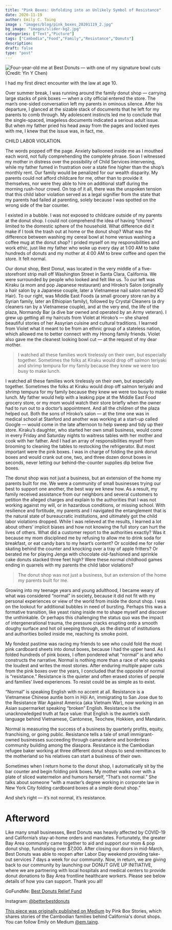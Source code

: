 ```yaml
---
title: "Pink Boxes: Unfolding into an Unlikely Symbol of Resistance"
date: 2020-11-19
author: Emily C. Taing
image : "images/blog/pink_boxes_20201119_2.jpg"
bg_image: "images/slider-bg2.jpg"
categories: ["Text","Picture"] 
tags: ["Cambodia","Food","Family","Resistance","Donuts"]
description: 
draft: false
type: "post"
---
```


<img src="/images/blog/pink_boxes_20201119.jpeg" alt="Four-year-old me at Best Donuts — with one of my signature bowl cuts (Credit: Yin Y Chen)"/>

I had my first direct encounter with the law at age 10.

Over summer break, I was running around the family donut shop — carrying large stacks of pink boxes — when a city official entered the store. The man’s one-sided conversation left my parents in ominous silence. After his departure, I glanced at the sizable stack of documents that he left for my parents to comb through. My adolescent instincts led me to conclude that the single-spaced, imageless documents indicated a serious adult issue. But when my father pried his head away from the pages and locked eyes with me, I knew that the issue was, in fact, me.

CHILD LABOR VIOLATION.

The words popped off the page. Anxiety ballooned inside me as I mouthed each word, not fully comprehending the complete phrase. Soon I witnessed my mother in distress over the possibility of Child Services intervening, while my father fumed in frustration over a state fine higher than the shop’s monthly rent. Our family would be penalized for our wealth disparity. My parents could not afford childcare for me, other than to provide it themselves, nor were they able to hire on additional staff during the morning rush-hour crowd. On top of it all, there was the unspoken tension that this child labor violation served as a legal signifier from the state that my parents had failed at parenting, solely because I was spotted on the wrong side of the bar counter.

I existed in a bubble. I was not exposed to childcare outside of my parents at the donut shop. I could not comprehend the idea of having “chores” limited to the domestic sphere of the household. What difference did it make if I took the trash out at home or the donut shop? What was the difference between washing my cereal bowl at home versus washing a coffee mug at the donut shop? I prided myself on my responsibilities and work ethic, just like my father who woke up every day at 1:00 AM to bake hundreds of donuts and my mother at 4:00 AM to brew coffee and open the store. It felt normal.

Our donut shop, Best Donut, was located in the very middle of a five-storefront strip mall off Washington Street in Santa Clara, California. We were surrounded by people who looked and felt like us. To our left was Kiraku (a mom and pop Japanese restaurant) and Hiroko’s Salon (originally a hair salon by a Japanese couple, later a Vietnamese nail salon named KD Hair). To our right, was Middle East Foods (a small grocery store ran by a Syrian family, later an Ethiopian family), followed by Crystal Cleaners (a dry cleaners ran by a Vietnamese couple), and at the very end, the life of the plaza, Normandy Bar (a dive bar owned and operated by an Army veteran). I grew up getting all my haircuts from Violet at Hiroko’s — she shared beautiful stories of her Assyrian cuisine and cultural traditions. I learned from Violet what it meant to be from an ethnic group of a stateless nation, which allowed me to better connect with my Hmong family friends. Violet also gave me the cleanest looking bowl cut — at the request of my dear mother.

> I watched all these families work tirelessly on their own, but especially together. Sometimes the folks at Kiraku would drop off salmon teriyaki and shrimp tempura for my family because they knew we were too busy to make lunch.

I watched all these families work tirelessly on their own, but especially together. Sometimes the folks at Kiraku would drop off salmon teriyaki and shrimp tempura for my family because they knew we were too busy to make lunch. My father would help with a leaking pipe at the Middle East Food grocery store, or my mom would watch their store briefly when the owner had to run out to a doctor’s appointment. And all the children of the plaza helped out. Both the sons of Hiroko’s salon — at the time one was in medical school at Stanford and another was working at a start-up called Google — would come in the late afternoon to help sweep and tidy up their store. Kiraku’s daughter, who started her own small business, would come in every Friday and Saturday nights to waitress tables with her mother and cook with her father. And I had an array of responsibilities myself from brooming to cleaning the tables to restocking the refrigerator. But most important were the pink boxes. I was in charge of folding the pink donut boxes and would crank out one, two, and three dozen donut boxes in seconds, never letting our behind-the-counter supplies dip below five boxes.

The donut shop was not just a business, but an extension of the home my parents built for me. We were a community of small businesses trying our best to support one another, the best way we knew how. As a result, my family received assistance from our neighbors and several customers to petition the alleged charges and explain to the authorities that I was not working against my will, or in hazardous conditions, or missing school. With resilience and fortitude, my parents and I navigated the entanglement that is the natural state of bureaucratic institutions, and ultimately got the child labor violations dropped. While I was relieved at the results, I learned a lot about others’ implicit biases and how not knowing the full story can hurt the lives of others. What did a customer report to the authorities exactly? Was it because my mom disciplined me by refusing to allow me to drink soda for breakfast, or eat candy bars to my heart’s content? Or scolded me for roller skating behind the counter and knocking over a tray of apple fritters? Or berated me for playing Jenga with chocolate old-fashioned and sprinkle cake donuts stacked three feet high? Were these normal childhood games ending in quarrels with my parents the child labor violations?

> The donut shop was not just a business, but an extension of the home my parents built for me.

Growing into my teenage years and young adulthood, I became weary of what was considered “normal” in society, because it did not fit with my personal experiences or view of the world from inside the donut shop. I was on the lookout for additional bubbles in need of bursting. Perhaps this was a formative transition, like yeast rising inside me to shape myself and discover the unthinkable. Or perhaps this challenging the status quo was the impact of intergenerational trauma, the pressure cracks erupting onto a smooth doughy surface and hot oil seeping through, as the distrust of institutions and authorities boiled inside me, reaching its smoke point.

My fondest pastime was racing my friends to see who could fold the most pink cardboard sheets into donut boxes, because I had the upper hand. As I folded hundreds of pink boxes, I often pondered what “normal” is and who constructs the narrative. Normal is nothing more than a race of who speaks the loudest and writes the most stories. After enduring multiple paper cuts from the pink boxes over the years, I concluded that the opposite of normal is “resistance.” Resistance is the quieter and often erased stories of people and families’ lived experiences. To resist could be as simple as to exist.

“Normal” is speaking English with no accent at all. Resistance is a Vietnamese Chinese auntie born in Hội An, immigrating to San Jose due to the Resistance War Against America (aka Vietnam War), now working in an Asian supermarket speaking “broken” English. Resistance is the unacknowledged truth at face value: that English is the auntie’s sixth language behind Vietnamese, Cantonese, Teochew, Hokkien, and Mandarin.

Normal is measuring the success of a business by quarterly profits, equity, franchising, or going public. Resistance tells a tale of small immigrant-owned businesses succeeding through camaraderie and borderless community building among the diaspora. Resistance is the Cambodian refugee baker working at three different donut shops to send remittances to the motherland so his relatives can start a business of their own.

Sometimes when I return home to the donut shop, I automatically sit by the bar counter and begin folding pink boxes. My mother walks over with a plate of sliced watermelon and humors herself, “That’s not normal.” She talks about someone “with a master’s degree working in corporate law in New York City folding cardboard boxes at a simple donut shop.”

And she’s right — it’s not normal, it’s resistance.


# Afterword
Like many small businesses, Best Donuts was heavily affected by COVID-19 and California’s stay-at-home orders and mandates. Fortunately, the greater Bay Area community came together to aid and support our mom & pop donut shop, fundraising over $7,000. After closing our doors in mid-March, Best Donuts was able to reopen after Labor Day weekend providing take-out services 7 days a week for our community. Now, in return, we are giving back to our community by launching our DONUT GIVE UP INITIATIVE, where we are partnering with local hospitals and medical centers to provide donut donations to Bay Area frontline healthcare workers. Please see below details of how you can support. Thank you all!

GoFundMe: [Best Donuts Relief Fund](https://www.gofundme.com/f/BestDonuts)

Instagram: [@betterbestdonuts](https://www.instagram.com/betterbestdonuts)


[This piece was originally published on Medium](https://medium.com/pinkboxstories/pink-boxes-unfolding-into-an-unlikely-symbol-of-resistance-524078d53be5) by Pink Box Stories, which shares stories of the Cambodian families behind California's donut shops. You can follow Emily on Medium [@em.taing](https://medium.com/@em.taing).